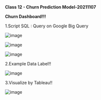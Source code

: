 **Class 12 - Churn Prediction Model-20211107**

**Churn Dashboard!!!**


1.Script SQL : Query on Google Big Query

![image](https://user-images.githubusercontent.com/73054276/144035194-fa89e7ad-c63f-47b1-925a-91b254f7c58f.png)

![image](https://user-images.githubusercontent.com/73054276/144035234-a7c9858d-3675-49f3-8728-09473c598ff6.png)

![image](https://user-images.githubusercontent.com/73054276/144035363-d645724e-6b35-4ad1-83de-aa31ff5c30ca.png)


2.Example Data Label!!

![image](https://user-images.githubusercontent.com/73054276/144035480-be6e6c47-dbad-46c1-9922-8784e5b157bd.png)


3.Visualize by Tableau!!

![image](https://user-images.githubusercontent.com/73054276/144035544-3785f2bc-dd01-4ec4-bc7e-b25a60ff5a4b.png)
